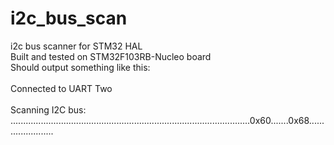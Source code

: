 # i2c_bus_scan
i2c bus scanner for STM32 HAL<br>
Built and tested on STM32F103RB-Nucleo board<br>
Should output something like this:<br><br>
Connected to UART Two<br>
<br>
Scanning I2C bus:<br>
...............................................................................................0x60.......0x68.......................<br>
